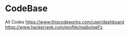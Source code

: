 # CodeBase
All Codes
https://www.thiscodeworks.com/user/dashboard
https://www.hackerrank.com/profile/malbolgeFz
